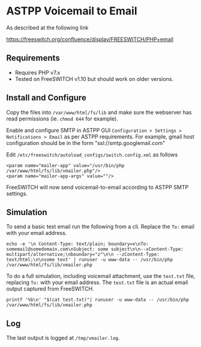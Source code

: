 # ASTPP Voicemail to Email

As described at the following link

https://freeswitch.org/confluence/display/FREESWITCH/PHP+email

## Requirements
* Requires PHP v7.x
* Tested on FreeSWITCH v1.10 but should work on older versions.

## Install and Configure

Copy the files into `/var/www/html/fs/lib` and make sure the webserver has read permissions (ie. `chmod 644` for example).

Enable and configure SMTP in ASTPP GUI `Configuration > Settings > Notifications > Email` as per ASTPP requirements.
For example, gmail host configuration should be in the form "ssl://smtp.googlemail.com"

Edit `/etc/freeswitch/autoload_configs/switch.config.xml` as follows

```
<param name="mailer-app" value="/usr/bin/php /var/www/html/fs/lib/vmailer.php"/>
<param name="mailer-app-args" value=""/>
```
FreeSWITCH will now send voicemail-to-email according to ASTPP SMTP settings.

## Simulation

To send a basic test email run the following from a cli. Replace the `To:` email with your email address.
```
echo -e '\n Content-Type: text/plain; boundary=x\nTo: somemail@somedomain.com\nSubject: some subject\n\n--xContent-Type: multipart/alternative;\nboundary="z"\n\n --zContent-Type: text/html;\n\nsome text' | runuser -u www-data -- /usr/bin/php /var/www/html/fs/lib/vmailer.php
```
To do a full simulation, including voicemail attachment, use the `test.txt` file,  replacing `To:` with your email address.  The `test.txt` file is an actual email output captured from FreeSWITCH. 
```
printf '%b\n' "$(cat test.txt)"| runuser -u www-data -- /usr/bin/php /var/www/html/fs/lib/vmailer.php
```
## Log
The last output is logged at `/tmp/vmailer.log`.
